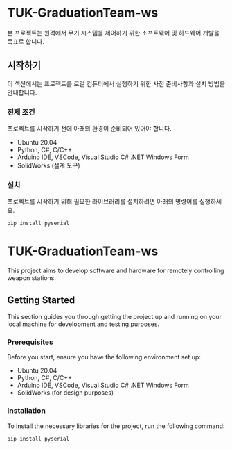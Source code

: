 # TUK-GraduationTeam-ws
본 프로젝트는 원격에서 무기 시스템을 제어하기 위한 소프트웨어 및 하드웨어 개발을 목표로 합니다.

## 시작하기

이 섹션에서는 프로젝트를 로컬 컴퓨터에서 실행하기 위한 사전 준비사항과 설치 방법을 안내합니다.

### 전제 조건

프로젝트를 시작하기 전에 아래의 환경이 준비되어 있어야 합니다.

- Ubuntu 20.04
- Python, C#, C/C++
- Arduino IDE, VSCode, Visual Studio C# .NET Windows Form
- SolidWorks (설계 도구)

### 설치

프로젝트를 시작하기 위해 필요한 라이브러리를 설치하려면 아래의 명령어를 실행하세요.

```bash
pip install pyserial
```


# TUK-GraduationTeam-ws

This project aims to develop software and hardware for remotely controlling weapon stations.

## Getting Started

This section guides you through getting the project up and running on your local machine for development and testing purposes.

### Prerequisites

Before you start, ensure you have the following environment set up:

- Ubuntu 20.04
- Python, C#, C/C++
- Arduino IDE, VSCode, Visual Studio C# .NET Windows Form
- SolidWorks (for design purposes)

### Installation

To install the necessary libraries for the project, run the following command:

```bash
pip install pyserial
